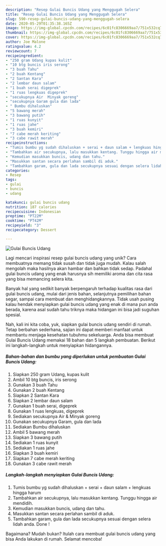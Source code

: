 ```yaml
---
description: "Resep Gulai Buncis Udang yang Menggugah Selera"
title: "Resep Gulai Buncis Udang yang Menggugah Selera"
slug: 590-resep-gulai-buncis-udang-yang-menggugah-selera
date: 2020-05-29T01:35:38.165Z
image: https://img-global.cpcdn.com/recipes/6c01fc8306669aa7/751x532cq70/gulai-buncis-udang-foto-resep-utama.jpg
thumbnail: https://img-global.cpcdn.com/recipes/6c01fc8306669aa7/751x532cq70/gulai-buncis-udang-foto-resep-utama.jpg
cover: https://img-global.cpcdn.com/recipes/6c01fc8306669aa7/751x532cq70/gulai-buncis-udang-foto-resep-utama.jpg
author: Joe Malone
ratingvalue: 4.2
reviewcount: 7
recipeingredient:
- "250 gram Udang kupas kulit"
- "10 btg buncis iris serong"
- "3 buah Tahu"
- "2 buah Kentang"
- "2 Santan Kara"
- "2 lembar daun salam"
- "1 buah serai digeprek"
- "1 ruas lengkuas digeprek"
- "secukupnya Air  Minyak goreng"
- "secukupnya Garam gula dan lada"
- " Bumbu dihaluskan"
- "5 bawang merah"
- "3 bawang putih"
- "1 ruas kunyit"
- "1 ruas jahe"
- "3 buah kemiri"
- "7 cabe merah keriting"
- "3 cabe rawit merah"
recipeinstructions:
- "Tumis bumbu yg sudah dihaluskan + serai + daun salam + lengkuas hingga harum"
- "Tambahkan air secukupnya, lalu masukkan kentang. Tunggu hingga air mendidih."
- "Kemudian masukkan buncis, udang dan tahu."
- "Masukkan santan secara perlahan sambil di aduk."
- "Tambahkan garam, gula dan lada secukupnya sesuai dengan selera lidah anda. Done !"
categories:
- Resep
tags:
- gulai
- buncis
- udang

katakunci: gulai buncis udang 
nutrition: 187 calories
recipecuisine: Indonesian
preptime: "PT22M"
cooktime: "PT42M"
recipeyield: "3"
recipecategory: Dessert

---
```



![Gulai Buncis Udang](https://img-global.cpcdn.com/recipes/6c01fc8306669aa7/751x532cq70/gulai-buncis-udang-foto-resep-utama.jpg)

Lagi mencari inspirasi resep gulai buncis udang yang unik? Cara membuatnya memang tidak susah dan tidak juga mudah. Kalau salah mengolah maka hasilnya akan hambar dan bahkan tidak sedap. Padahal gulai buncis udang yang enak harusnya sih memiliki aroma dan cita rasa yang bisa memancing selera kita.

Banyak hal yang sedikit banyak berpengaruh terhadap kualitas rasa dari gulai buncis udang, mulai dari jenis bahan, selanjutnya pemilihan bahan segar, sampai cara membuat dan menghidangkannya. Tidak usah pusing kalau hendak menyiapkan gulai buncis udang yang enak di mana pun anda berada, karena asal sudah tahu triknya maka hidangan ini bisa jadi suguhan spesial.




Nah, kali ini kita coba, yuk, siapkan gulai buncis udang sendiri di rumah. Tetap berbahan sederhana, sajian ini dapat memberi manfaat untuk membantu menjaga kesehatan tubuhmu sekeluarga. Anda bisa membuat Gulai Buncis Udang memakai 18 bahan dan 5 langkah pembuatan. Berikut ini langkah-langkah untuk menyiapkan hidangannya.

<!--inarticleads1-->

##### Bahan-bahan dan bumbu yang diperlukan untuk pembuatan Gulai Buncis Udang:

1. Siapkan 250 gram Udang, kupas kulit
1. Ambil 10 btg buncis, iris serong
1. Gunakan 3 buah Tahu
1. Gunakan 2 buah Kentang
1. Siapkan 2 Santan Kara
1. Siapkan 2 lembar daun salam
1. Gunakan 1 buah serai, digeprek
1. Gunakan 1 ruas lengkuas, digeprek
1. Sediakan secukupnya Air &amp; Minyak goreng
1. Gunakan secukupnya Garam, gula dan lada
1. Sediakan  Bumbu dihaluskan
1. Ambil 5 bawang merah
1. Siapkan 3 bawang putih
1. Sediakan 1 ruas kunyit
1. Sediakan 1 ruas jahe
1. Siapkan 3 buah kemiri
1. Siapkan 7 cabe merah keriting
1. Gunakan 3 cabe rawit merah




<!--inarticleads2-->

##### Langkah-langkah menyiapkan Gulai Buncis Udang:

1. Tumis bumbu yg sudah dihaluskan + serai + daun salam + lengkuas hingga harum
1. Tambahkan air secukupnya, lalu masukkan kentang. Tunggu hingga air mendidih.
1. Kemudian masukkan buncis, udang dan tahu.
1. Masukkan santan secara perlahan sambil di aduk.
1. Tambahkan garam, gula dan lada secukupnya sesuai dengan selera lidah anda. Done !




Bagaimana? Mudah bukan? Itulah cara membuat gulai buncis udang yang bisa Anda lakukan di rumah. Selamat mencoba!
